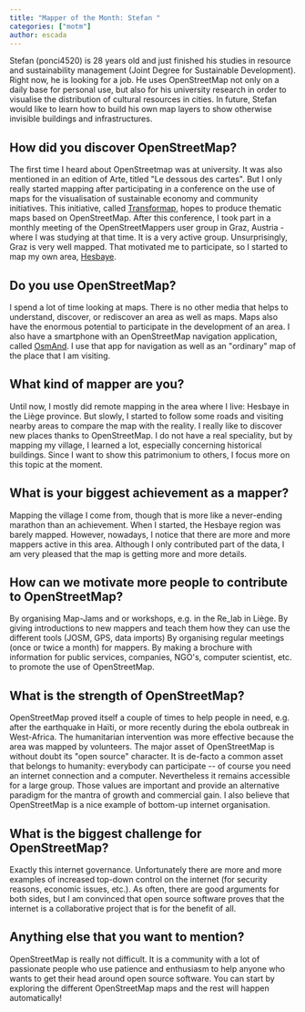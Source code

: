 ```yaml
---
title: "Mapper of the Month: Stefan "
categories: ["motm"]
author: escada
---
```


Stefan (ponci4520) is 28 years old and just finished his studies in resource and sustainability management (Joint Degree for Sustainable Development). Right now, he is looking for a job. He uses OpenStreetMap not only on a daily base for personal use, but also for his university research in order to visualise the distribution of cultural resources in cities. In future, Stefan would like to learn how to build his own map layers to show otherwise invisible buildings and infrastructures.

## How did you discover OpenStreetMap?

The first time I heard about OpenStreetmap was at university. It was also mentioned in an edition of Arte, titled "Le dessous des cartes". But I only really started mapping after participating in a conference on the use of maps for the visualisation of sustainable economy and community initiatives. This initiative, called [Transformap](http://transformap.co), hopes to produce thematic maps based on OpenStreetMap. After this conference, I took part in a monthly meeting of the OpenStreetMappers user group in Graz, Austria - where I was studying at that time. It is a very active group. Unsurprisingly, Graz is very well mapped. That motivated me to participate, so I started to map my own area, [Hesbaye](https://en.wikipedia.org/wiki/Hesbaye).

## Do you use OpenStreetMap?

I spend a lot of time looking at maps. There is no other media that helps to understand, discover, or rediscover an area as well as maps. Maps also have the enormous potential to participate in the development of an area. I also have a smartphone with an OpenStreetMap navigation application, called  [OsmAnd](http://www.osmand.net). I use that app for navigation as well as an "ordinary" map of the place that I am visiting.

## What kind of mapper are you?

Until now, I mostly did remote mapping in the area where I live: Hesbaye in the Liège province. But slowly, I started to follow some roads and visiting nearby areas to compare the map with the reality. I really like to discover new places thanks to OpenStreetMap.
I do not have a real speciality, but by mapping my village, I learned a lot, especially concerning historical buildings. Since I want to show this patrimonium to others, I focus more on this topic at the moment.

## What is your biggest achievement as a mapper?

Mapping the village I come from, though that is more like a never-ending marathon than an achievement. When I started, the Hesbaye region was barely mapped. However, nowadays, I notice that there are more and more mappers active in this area. Although I only contributed part of the data, I am very pleased that the map is getting more and more details.

## How can we motivate more people to contribute to OpenStreetMap?

By organising Map-Jams and or workshops, e.g. in the Re_lab in Liège. By giving introductions to new mappers and teach them how they can use the different tools (JOSM, GPS, data imports)
By organising regular meetings (once or twice a month) for mappers.
By making a brochure with information for public services, companies, NGO's, computer scientist, etc.  to promote the use of OpenStreetMap.

## What is the strength of  OpenStreetMap?

OpenStreetMap proved itself a couple of times to help people in need, e.g. after the earthquake in Haïti, or more recently during the ebola outbreak in West-Africa. The humanitarian intervention was more effective because the area was mapped by volunteers.
The major asset of OpenStreetMap is without doubt its "open source" character. It is de-facto a common asset that belongs to humanity: everybody can participate -- of course you need an internet connection and a computer. Nevertheless it remains accessible for a large group. Those values are important and provide an alternative paradigm for the mantra of growth and commercial gain. I also believe that OpenStreetMap is a nice example of bottom-up internet organisation.

## What is the biggest challenge for OpenStreetMap?

Exactly this internet governance. Unfortunately there are more and more examples of increased top-down control on the internet (for security reasons, economic issues, etc.). As often, there are good arguments for both sides, but I am convinced that open source software proves that the internet is a collaborative project that is for the benefit of all.

## Anything else that you want to mention?

OpenStreetMap is really not difficult. It is a community with a lot of passionate people who use patience and enthusiasm to help anyone who wants to get their head around open source software. You can start by exploring the different OpenStreetMap maps and the rest will happen automatically!

